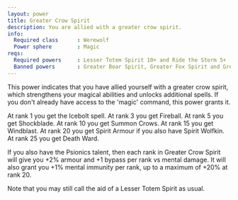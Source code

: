 ```yaml
---
layout: power
title: Greater Crow Spirit
description: You are allied with a greater crow spirit.
info:
  Required class      : Werewolf
  Power sphere        : Magic
reqs:
  Required powers     : Lesser Totem Spirit 10+ and Ride the Storm 5+
  Banned powers       : Greater Bear Spirit, Greater Fox Spirit and Greater Shark Spirit
---
```


This power indicates that you have allied yourself with a greater crow spirit,
which strengthens your magical abilities and unlocks additional spells.  If you
don't already have access to the 'magic' command, this power grants it.

At rank 1 you get the Icebolt spell.  At rank 3 you get Fireball.  At rank 5
you get Shockblade.  At rank 10 you get Summon Crows.  At rank 15 you get
Windblast.  At rank 20 you get Spirit Armour if you also have Spirit Wolfkin.  
At rank 25 you get Death Ward.

If you also have the Psionics talent, then each rank in Greater Crow Spirit
will give you +2% armour and +1 bypass per rank vs mental damage.  It will also
grant you +1% mental immunity per rank, up to a maximum of +20% at rank 20.

Note that you may still call the aid of a Lesser Totem Spirit as usual.
